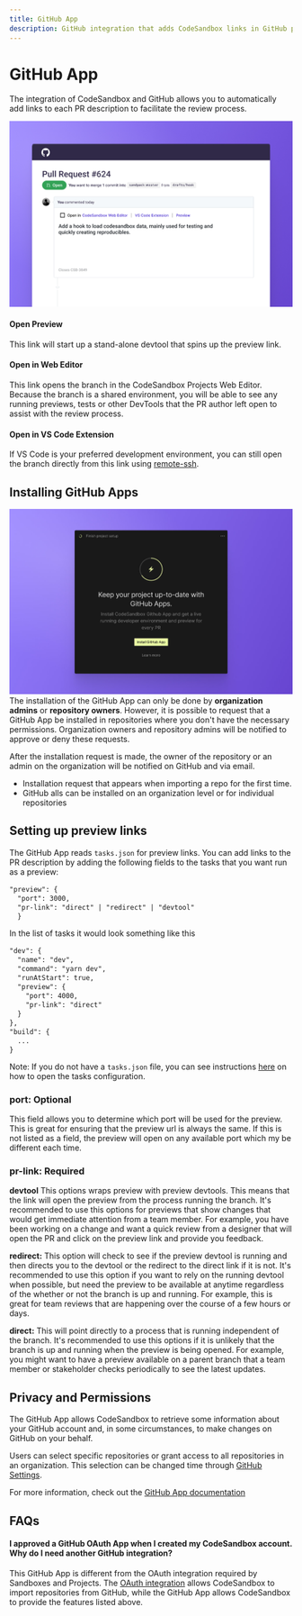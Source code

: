 ```yaml
---
title: GitHub App
description: GitHub integration that adds CodeSandbox links in GitHub pull request descriptions.
---
```


# GitHub App


The integration of CodeSandbox and GitHub allows you to automatically add links to each PR description to facilitate the review process. 


![GitHub and CodeSandbox Integration](../images/GH-App-integration.jpg)


#### Open Preview
This link will start up a stand-alone devtool that spins up the preview link.

#### Open in Web Editor
This link opens the branch in the CodeSandbox Projects Web Editor. Because the branch is a shared environment, you will be able to see any running previews, tests or other DevTools that the PR author left open to assist with the review process.

#### Open in VS Code Extension
If VS Code is your preferred development environment, you can still open the branch directly from this link using [remote-ssh](https://code.visualstudio.com/docs/remote/ssh).



## Installing GitHub Apps

![Installing GitHub Apps](../images/GH-App-standalone.jpg)
The installation of the GitHub App can only be done by **organization admins** or **repository owners**. However, it is possible to request that a GitHub App be installed in repositories where you don't have the necessary permissions. Organization owners and repository admins will be notified to approve or deny these requests.  

After the installation request is made, the owner of the repository or an admin on the organization will be notified on GitHub and via email. 

- Installation request that appears when importing a repo for the first time.
- GitHub alls can be installed on an organization level or for individual repositories

## Setting up preview links
The GitHub App reads `tasks.json` for preview links. You can add links to the PR description by adding the following fields to the tasks that you want run as a preview:

```
"preview": {
  "port": 3000,
  "pr-link": "direct" | "redirect" | "devtool"
  }
```

In the list of tasks it would look something like this
```
"dev": {
  "name": "dev",
  "command": "yarn dev",
  "runAtStart": true,
  "preview": {
    "port": 4000,
    "pr-link": "direct"
  }
},
"build": {
  ...
}
  ```
  
Note: If you do not have a `tasks.json` file, you can see instructions [here](../setting-up/tasks#opening-configuration) on how to open the tasks configuration.

### port: Optional
This field allows you to determine which port will be used for the preview. This is great for ensuring that the preview url is always the same. If this is not listed as a field, the preview will open on any available port which my be different each time.

### pr-link: Required

**devtool**
This options wraps preview with preview devtools. This means that the link will open the preview from the process running the branch.
It's recommended to use this options for previews that show changes that would get immediate attention from a team member. 
For example, you have been working on a change and want a quick review from a designer that will open the PR and click on the preview link and provide you feedback.

**redirect:**
This option will check to see if the preview devtool is running and then directs you to the devtool or the redirect to the direct link if it is not.
It's recommended to use this option if you want to rely on the running devtool when possible, but need the preview to be available at anytime regardless of the whether or not the branch is up and running. For example, this is great for team reviews that are happening over the course of a few hours or days.

**direct:** 
This will point directly to a process that is running independent of the branch.
It's recommended to use this options if it is unlikely that the branch is up and running when the preview is being opened. For example, you might want to have a preview available on a parent branch that a team member or stakeholder checks periodically to see the latest updates.







## Privacy and Permissions
The GitHub App allows CodeSandbox to retrieve some information about your GitHub account and, in some circumstances, to make changes on GitHub on your behalf. 

Users can select specific repositories or grant access to all repositories in an organization. This selection can be changed time through [GitHub Settings](https://docs.github.com/en/authentication/keeping-your-account-and-data-secure/authorizing-github-apps).

For more information, check out the  [GitHub App documentation](https://docs.github.com/en/authentication/keeping-your-account-and-data-secure/authorizing-github-apps)

## FAQs

#### I approved a GitHub OAuth App when I created my CodeSandbox account. Why do I need another GitHub integration?
This GitHub App is different from the OAuth integration required by Sandboxes and Projects. The [OAuth integration](https://gitHub.com/settings/connections/applications/c07a89833b557afc7be2) allows CodeSandbox to import repositories from GitHub, while the GitHub App allows CodeSandbox to provide the features listed above.

